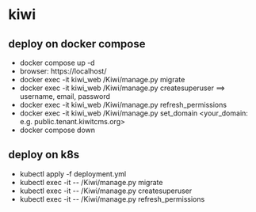 # kiwi

## deploy on docker compose
- docker compose up -d
- browser: https://localhost/
- docker exec -it kiwi_web /Kiwi/manage.py migrate
- docker exec -it kiwi_web /Kiwi/manage.py createsuperuser ==> username, email, password
- docker exec -it kiwi_web /Kiwi/manage.py refresh_permissions
- docker exec -it kiwi_web /Kiwi/manage.py set_domain <your_domain: e.g. public.tenant.kiwitcms.org>
- docker compose down

## deploy on k8s
- kubectl apply -f deployment.yml
- kubectl exec -it <kiwi-web-pod> -- /Kiwi/manage.py migrate
- kubectl exec -it <kiwi-web-pod> -- /Kiwi/manage.py createsuperuser
- kubectl exec -it <kiwi-web-pod> -- /Kiwi/manage.py refresh_permissions
